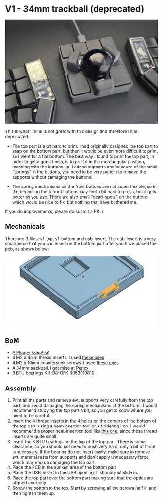 # V1 - 34mm trackball (deprecated)

<img src="./images/v1-trackball.jpg" width="600"/>

This is what I think is not great with this design and therefore I it is deprecated:

- The top part is a bit hard to print. I had originally designed the top part to snap on the bottom part, but then it would be even more difficult to print, so I went for a flat bottom. The best way I found to print the top part, in order to get a good finish, is to print it in the more regular position, meaning with the buttons up. I added supports and because of the small "springs" in the buttons, you need to be very patient to remove the supports without damaging the buttons.

- The spring mechanisms on the front buttons are not super flexible, so in the beginning the 4 front buttons may feel a bit hard to press, but it gets better as you use. There are also small "dead-spots" on the buttons which would be nice to fix, but nothing that have bothered me.

If you do improvements, please do submit a PR :)

## Mechanicals

There are 3 files: v1-top, v1-bottom and usb-insert. The usb-insert is a very small piece that you can insert on the bottom part after you have placed the pcb, as shown below:

<img src="./images/v1-usb-insert.png" width="600"/>

## BoM

- [A Ploopy Adept kit](https://ploopy.co/shop/adept-trackball-full-kit/)
- 4 M2 x 4mm thread inserts. I used [these ones](https://www.amazon.de/dp/B088QJG676/ref=pe_27091401_487027711_TE_SCE_dp_i1?th=1)
- 4 M2 x 10mm countersunk screws. I used [these ones](https://www.amazon.de/-/en/gp/product/B0D6QXRH6H/ref=ppx_od_dt_b_asin_title_s00?ie=UTF8&th=1)
- A 34mm trackball. I got mine at [Perixx](https://eu.perixx.com/collections/trackball/products/peripro-303)
- 3 BTU bearings [KU-B8-OFK R053010810](https://store.boschrexroth.com/BALL-TRANSFER-UNIT_R053010810?cclcl=en_MY)

## Assembly

1. Print all the parts and remove evt. supports very carefully from the top part, and avoid damaging the spring mechanisms of the buttons. I would recommend studying the top part a bit, so you get to know where you need to be careful.
2. Insert the 4 thread inserts in the 4 holes on the corners of the bottom of the top part, using a heat-insertion tool or a soldering iron. I would recommend a proper heat-insertion tool like [this one](https://www.amazon.de/dp/B0C5CC2QB9/ref=pe_27091401_487027711_TE_SCE_dp_i1), since these thread inserts are quite small
3. Insert the 3 BTU bearings on the top of the top part. There is some clearance, so you should not need to push very hard, only a bit of force is necessary. If the bearing do not insert easily, make sure to remove evt. material rests from supports and don't apply unnecessary force, which may end up damaging the top part.
4. Place the PCB in the sunken area of the bottom part
5. Place the USB-insert in the USB opening. It should just slide in.
6. Place the top part over the bottom part making sure that the optics are aligned correctly
7. Screw the bottom to the top. Start by screwing all the screws half in and then tighten them up.
